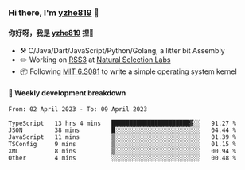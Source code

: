 ### Hi there, I'm [yzhe819](https://github.com/yzhe819) 👋

#### 你好呀，我是 [yzhe819](https://github.com/yzhe819) 捏👋

- :hammer_and_pick: C/Java/Dart/JavaScript/Python/Golang, a litter bit Assembly
- :pencil2: Working on [RSS3](https://github.com/NaturalSelectionLabs/RSS3) at [Natural Selection Labs](https://github.com/NaturalSelectionLabs)
- 📦 Following [MIT 6.S081](https://pdos.csail.mit.edu/6.S081/2020/) to write a simple operating system kernel



#### 📝 Weekly development breakdown

<!--START_SECTION:waka-->

```text
From: 02 April 2023 - To: 09 April 2023

TypeScript   13 hrs 4 mins   ██████████████████████▓░░   91.27 %
JSON         38 mins         █░░░░░░░░░░░░░░░░░░░░░░░░   04.44 %
JavaScript   11 mins         ▒░░░░░░░░░░░░░░░░░░░░░░░░   01.39 %
TSConfig     9 mins          ▒░░░░░░░░░░░░░░░░░░░░░░░░   01.15 %
XML          8 mins          ▒░░░░░░░░░░░░░░░░░░░░░░░░   00.94 %
Other        4 mins          ░░░░░░░░░░░░░░░░░░░░░░░░░   00.48 %
```

<!--END_SECTION:waka-->



